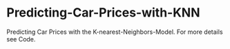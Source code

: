 # Predicting-Car-Prices-with-KNN
Predicting Car Prices with the K-nearest-Neighbors-Model. For more details see Code.
